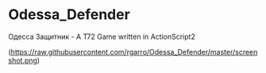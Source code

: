 # Odessa_Defender
Одесса Защитник - A T72 Game written in ActionScript2

(https://raw.githubusercontent.com/rgarro/Odessa_Defender/master/screenshot.png)
